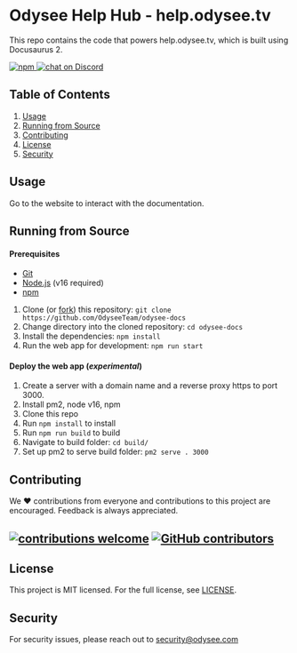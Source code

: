 # Odysee Help Hub - help.odysee.tv

This repo contains the code that powers help.odysee.tv, which is built using Docusaurus 2.

 <a href="https://github.com/OdyseeTeam/odysee-frontend/blob/master/LICENSE" title="MIT licensed">
   <img alt="npm" src="https://img.shields.io/dub/l/vibe-d.svg?style=flat">
 </a>
 <a href="https://chat.odysee.com">
   <img src="https://img.shields.io/discord/362322208485277697.svg?logo=discord" alt="chat on Discord">
 </a>

## Table of Contents

1. [Usage](#usage)
2. [Running from Source](#running-from-source)
3. [Contributing](#contributing)
4. [License](#license)
5. [Security](#security)

## Usage

Go to the website to interact with the documentation.

## Running from Source

#### Prerequisites

- [Git](https://git-scm.com/downloads)
- [Node.js](https://nodejs.org/en/download/) (v16 required)
- [npm](https://docs.npmjs.com/downloading-and-installing-node-js-and-npm)

1. Clone (or [fork](https://help.github.com/articles/fork-a-repo/)) this repository: `git clone https://github.com/OdyseeTeam/odysee-docs`
2. Change directory into the cloned repository: `cd odysee-docs`
3. Install the dependencies: `npm install`
4. Run the web app for development: `npm run start`

#### Deploy the web app (_experimental_)

1. Create a server with a domain name and a reverse proxy https to port 3000.
2. Install pm2, node v16, npm
3. Clone this repo
4. Run `npm install` to install
5. Run `npm run build` to build
6. Navigate to build folder: `cd build/`
7. Set up pm2 to serve build folder: `pm2 serve . 3000`

## Contributing

We :heart: contributions from everyone and contributions to this project are encouraged. Feedback is always appreciated.

## [![contributions welcome](https://img.shields.io/badge/contributions-welcome-brightgreen.svg?style=flat)](https://github.com/OdyseeTeam/odysee-docs/issues) [![GitHub contributors](https://img.shields.io/github/contributors/OdyseeTeam/odysee-docs.svg)](https://GitHub.com/OdyseeTeam/odysee-docs/graphs/contributors/)

## License

This project is MIT licensed. For the full license, see [LICENSE](LICENSE).

## Security

For security issues, please reach out to security@odysee.com
